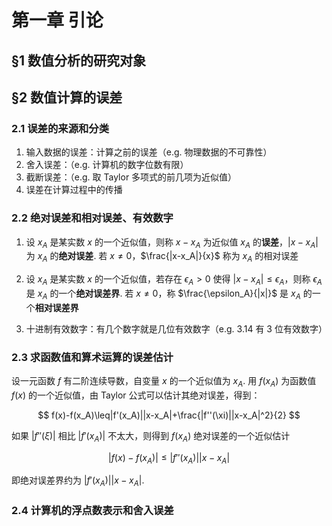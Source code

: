 # 第一章 引论

## §1 数值分析的研究对象

## §2 数值计算的误差

### 2.1 误差的来源和分类

1. 输入数据的误差：计算之前的误差（e.g. 物理数据的不可靠性）
2. 舍入误差：（e.g. 计算机的数字位数有限）
3. 截断误差：（e.g. 取 Taylor 多项式的前几项为近似值）
4. 误差在计算过程中的传播

### 2.2 绝对误差和相对误差、有效数字

1. 设 $x_A$ 是某实数 $x$ 的一个近似值，则称 $x-x_A$ 为近似值 $x_A$ 的**误差**，$|x-x_A|$ 为 $x_A$ 的**绝对误差**. 若 $x\ne 0$，$\frac{|x-x_A|}{x}$ 称为 $x_A$ 的相对误差

2. 设 $x_A$ 是某实数 $x$ 的一个近似值，若存在 $\epsilon_A>0$ 使得 $|x-x_A|\leq\epsilon_A$，则称 $\epsilon_A$ 是 $x_A$ 的一个**绝对误差界**. 若 $x\neq0$，称 $\frac{\epsilon_A}{|x|}$ 是 $x_A$ 的一个**相对误差界** 

3. 十进制有效数字：有几个数字就是几位有效数字（e.g. 3.14 有 3 位有效数字）

### 2.3 求函数值和算术运算的误差估计

设一元函数 $f$ 有二阶连续导数，自变量 $x$ 的一个近似值为 $x_A$. 用 $f(x_A)$ 为函数值 $f(x)$ 的一个近似值，由 Taylor 公式可以估计其绝对误差，得到：

$$
f(x)-f(x_A)\leq|f'(x_A)||x-x_A|+\frac{|f''(\xi)||x-x_A|^2}{2}
$$

如果 $|f''(\xi)|$ 相比 $|f'(x_A)|$ 不太大，则得到 $f(x_A)$ 绝对误差的一个近似估计

$$
|f(x)-f(x_A)|\leq|f''(x_A)||x-x_A|
$$

即绝对误差界约为 $|f'(x_A)||x-x_A|$.

### 2.4 计算机的浮点数表示和舍入误差


